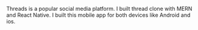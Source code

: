 <p>
Threads is a popular social media platform. I built thread clone with MERN and React Native. I built this mobile app for both devices like Android and ios.
</p>
